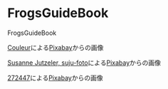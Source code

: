# FrogsGuideBook
FrogsGuideBook


<a href="https://pixabay.com/ja/users/Couleur-1195798/?utm_source=link-attribution&amp;utm_medium=referral&amp;utm_campaign=image&amp;utm_content=2211972">Couleur</a>による<a href="https://pixabay.com/ja/?utm_source=link-attribution&amp;utm_medium=referral&amp;utm_campaign=image&amp;utm_content=2211972">Pixabay</a>からの画像

<a href="https://pixabay.com/ja/users/suju-165106/?utm_source=link-attribution&amp;utm_medium=referral&amp;utm_campaign=image&amp;utm_content=1335022">Susanne Jutzeler, suju-foto</a>による<a href="https://pixabay.com/ja/?utm_source=link-attribution&amp;utm_medium=referral&amp;utm_campaign=image&amp;utm_content=1335022">Pixabay</a>からの画像



<a href="https://pixabay.com/ja/users/272447-272447/?utm_source=link-attribution&amp;utm_medium=referral&amp;utm_campaign=image&amp;utm_content=647765">272447</a>による<a href="https://pixabay.com/ja/?utm_source=link-attribution&amp;utm_medium=referral&amp;utm_campaign=image&amp;utm_content=647765">Pixabay</a>からの画像
